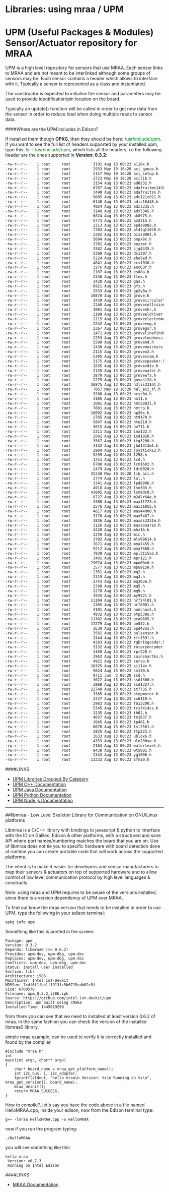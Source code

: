 # Libraries: using mraa / UPM


# UPM (Useful Packages & Modules) Sensor/Actuator repository for MRAA

UPM is a high level repository for sensors that use MRAA. Each sensor links to MRAA and are not meant to be interlinked although some groups of sensors may be. Each sensor contains a header which allows to interface with it. Typically a sensor is represented as a class and instantiated.

The constructor is expected to initialise the sensor and parameters may be used to provide identification/pin location on the board.

Typically an update() function will be called in order to get new data from the sensor in order to reduce load when doing multiple reads to sensor data.

####Where are the UPM includes in Edison?

If installed them though **OPKG**, then they should be here: <font color="green">/usr/include/upm</font>. If you want to see the full list of headers supported by your installed upm, type this:  <font color="green">ls -l /usr/include/upm</font>, which lists all the headers, i.e the following header are the ones supported in **Version: 0.3.2**:


```sh
-rw-r--r--    1 root     root          3192 Aug 13 00:23 a110x.h
-rw-r--r--    1 root     root          2933 May 19 16:28 aci_queue.h
-rw-r--r--    1 root     root          2157 May 19 16:28 aci_setup.h
-rw-r--r--    1 root     root          2723 May 19 16:28 acilib.h
-rw-r--r--    1 root     root          3154 Aug 13 00:23 ad8232.h
-rw-r--r--    1 root     root          6787 Aug 13 00:23 adafruitms1438.h
-rw-r--r--    1 root     root          3490 Aug 13 00:23 adafruitss.h
-rw-r--r--    1 root     root          9885 Aug 13 00:23 adc121c021.h
-rw-r--r--    1 root     root          6140 Aug 13 00:23 adis16448.h
-rw-r--r--    1 root     root          4024 Aug 13 00:23 adxl335.h
-rw-r--r--    1 root     root          3148 Aug 13 00:23 adxl345.h
-rw-r--r--    1 root     root          6824 Aug 13 00:23 ak8975.h
-rw-r--r--    1 root     root          5773 Aug 13 00:23 am2315.h
-rw-r--r--    1 root     root          2213 Aug 13 00:23 apds9002.h
-rw-r--r--    1 root     root          7703 Aug 13 00:23 at42qt1070.h
-rw-r--r--    1 root     root          2202 Aug 13 00:23 biss0001.h
-rw-r--r--    1 root     root          5604 Aug 13 00:23 bmpx8x.h
-rw-r--r--    1 root     root          3781 Aug 13 00:23 buzzer.h
-rw-r--r--    1 root     root          3342 Aug 13 00:23 cjq4435.h
-rw-r--r--    1 root     root          5360 Aug 13 00:23 ds1307.h
-rw-r--r--    1 root     root          5224 Aug 13 00:23 eboled.h
-rw-r--r--    1 root     root          4041 Aug 13 00:23 ecs1030.h
-rw-r--r--    1 root     root          3276 Aug 13 00:23 enc03r.h
-rw-r--r--    1 root     root          2107 Aug 13 00:23 es08a.h
-rw-r--r--    1 root     root          2336 Aug 13 00:23 flex.h
-rw-r--r--    1 root     root          3420 Aug 13 00:23 gas.h
-rw-r--r--    1 root     root          6921 Aug 13 00:23 gfx.h
-rw-r--r--    1 root     root          2533 Aug 13 00:23 gp2y0a.h
-rw-r--r--    1 root     root         10870 Aug 13 00:23 grove.h
-rw-r--r--    1 root     root          3439 Aug 13 00:23 grovecircularled.h
-rw-r--r--    1 root     root          2240 Aug 13 00:23 grovecollision.h
-rw-r--r--    1 root     root          3061 Aug 13 00:23 groveehr.h
-rw-r--r--    1 root     root          2199 Aug 13 00:23 groveeldriver.h
-rw-r--r--    1 root     root          2215 Aug 13 00:23 groveelectromagnet.h
-rw-r--r--    1 root     root          2242 Aug 13 00:23 groveemg.h
-rw-r--r--    1 root     root          2367 Aug 13 00:23 grovegsr.h
-rw-r--r--    1 root     root          2471 Aug 13 00:23 grovelinefinder.h
-rw-r--r--    1 root     root          2253 Aug 13 00:23 groveloudness.h
-rw-r--r--    1 root     root          5590 Aug 13 00:23 grovemd.h
-rw-r--r--    1 root     root          2430 Aug 13 00:23 grovemoisture.h
-rw-r--r--    1 root     root          2115 Aug 13 00:23 groveo2.h
-rw-r--r--    1 root     root          5305 Aug 13 00:23 grovescam.h
-rw-r--r--    1 root     root          3175 Aug 13 00:23 grovespeaker.h
-rw-r--r--    1 root     root          2835 Aug 13 00:23 grovevdiv.h
-rw-r--r--    1 root     root          2135 Aug 13 00:23 grovewater.h
-rw-r--r--    1 root     root          3870 Aug 13 00:23 grovewfs.h
-rw-r--r--    1 root     root          2275 Aug 13 00:23 guvas12d.h
-rw-r--r--    1 root     root         16875 Aug 13 00:23 h3lis331dl.h
-rw-r--r--    1 root     root          7067 May 19 16:28 hal_aci_tl.h
-rw-r--r--    1 root     root          3200 Aug 13 00:23 hcsr04.h
-rw-r--r--    1 root     root          4185 Aug 13 00:23 hm11.h
-rw-r--r--    1 root     root          3081 Aug 13 00:23 hmc5883l.h
-rw-r--r--    1 root     root          7601 Aug 13 00:23 hmtrp.h
-rw-r--r--    1 root     root         10892 Aug 13 00:23 hp20x.h
-rw-r--r--    1 root     root          2765 Aug 13 00:23 ht9170.h
-rw-r--r--    1 root     root          5847 Aug 13 00:23 htu21d.h
-rw-r--r--    1 root     root          5015 Aug 13 00:23 hx711.h
-rw-r--r--    1 root     root          2311 Aug 13 00:23 ina132.h
-rw-r--r--    1 root     root          2581 Aug 13 00:23 isd1820.h
-rw-r--r--    1 root     root          3567 Aug 13 00:23 itg3200.h
-rw-r--r--    1 root     root          3132 Aug 13 00:23 jhd1313m1.h
-rw-r--r--    1 root     root          2904 Aug 13 00:23 joystick12.h
-rw-r--r--    1 root     root          5299 Aug 13 00:23 l298.h
-rw-r--r--    1 root     root          1751 Aug 13 00:23 lcd.h
-rw-r--r--    1 root     root          6700 Aug 13 00:23 lcm1602.h
-rw-r--r--    1 root     root          2479 Aug 13 00:23 ldt0028.h
-rw-r--r--    1 root     root         25248 May 19 16:28 lib_aci.h
-rw-r--r--    1 root     root          2774 Aug 13 00:23 lol.h
-rw-r--r--    1 root     root          3341 Aug 13 00:23 lpd8806.h
-rw-r--r--    1 root     root          4918 Aug 13 00:23 lsm303.h
-rw-r--r--    1 root     root         43005 Aug 13 00:23 lsm9ds0.h
-rw-r--r--    1 root     root          8727 Aug 13 00:23 m24lr64e.h
-rw-r--r--    1 root     root          3388 Aug 13 00:23 max31723.h
-rw-r--r--    1 root     root          2576 Aug 13 00:23 max31855.h
-rw-r--r--    1 root     root          4617 Aug 13 00:23 max44000.h
-rw-r--r--    1 root     root          3176 Aug 13 00:23 max5487.h
-rw-r--r--    1 root     root          3826 Aug 13 00:23 maxds3231m.h
-rw-r--r--    1 root     root          3126 Aug 13 00:23 maxsonarez.h
-rw-r--r--    1 root     root          4420 Aug 13 00:23 mhz16.h
-rw-r--r--    1 root     root          3258 Aug 13 00:23 mic.h
-rw-r--r--    1 root     root          3702 Aug 13 00:23 mlx90614.h
-rw-r--r--    1 root     root          7671 Aug 13 00:23 mma7455.h
-rw-r--r--    1 root     root          9212 Aug 13 00:23 mma7660.h
-rw-r--r--    1 root     root          7939 Aug 13 00:23 mpl3115a2.h
-rw-r--r--    1 root     root          3401 Aug 13 00:23 mpr121.h
-rw-r--r--    1 root     root         29074 Aug 13 00:23 mpu60x0.h
-rw-r--r--    1 root     root          3577 Aug 13 00:23 mpu9150.h
-rw-r--r--    1 root     root          2351 Aug 13 00:23 mq2.h
-rw-r--r--    1 root     root          2319 Aug 13 00:23 mq3.h
-rw-r--r--    1 root     root          2743 Aug 13 00:23 mq303a.h
-rw-r--r--    1 root     root          2298 Aug 13 00:23 mq5.h
-rw-r--r--    1 root     root          2278 Aug 13 00:23 mq9.h
-rw-r--r--    1 root     root          2935 Aug 13 00:23 my9221.h
-rw-r--r--    1 root     root         11104 Aug 13 00:23 nrf24l01.h
-rw-r--r--    1 root     root          2365 Aug 13 00:23 nrf8001.h
-rw-r--r--    1 root     root          4101 Aug 13 00:23 nunchuck.h
-rw-r--r--    1 root     root          4932 Aug 13 00:23 otp538u.h
-rw-r--r--    1 root     root         11302 Aug 13 00:23 pca9685.h
-rw-r--r--    1 root     root         17279 Aug 13 00:23 pn532.h
-rw-r--r--    1 root     root          2630 Aug 13 00:23 ppd42ns.h
-rw-r--r--    1 root     root          3581 Aug 13 00:23 pulsensor.h
-rw-r--r--    1 root     root          2444 Aug 13 00:23 rfr359f.h
-rw-r--r--    1 root     root          4293 Aug 13 00:23 rgbringcoder.h
-rw-r--r--    1 root     root          3132 Aug 13 00:23 rotaryencoder.h
-rw-r--r--    1 root     root          3169 Aug 13 00:23 rpr220.h
-rw-r--r--    1 root     root          2963 Aug 13 00:23 sainsmartks.h
-rw-r--r--    1 root     root          4921 Aug 13 00:23 servo.h
-rw-r--r--    1 root     root         10325 Aug 13 00:23 si114x.h
-rw-r--r--    1 root     root          5624 Aug 13 00:23 sm130.h
-rw-r--r--    1 root     root          9711 Jun  2 00:28 ssd.h
-rw-r--r--    1 root     root          3622 Aug 13 00:23 ssd1308.h
-rw-r--r--    1 root     root          3860 Aug 13 00:23 ssd1327.h
-rw-r--r--    1 root     root         22748 Aug 13 00:23 st7735.h
-rw-r--r--    1 root     root          3385 Aug 13 00:23 stepmotor.h
-rw-r--r--    1 root     root          2447 Aug 13 00:23 sx6119.h
-rw-r--r--    1 root     root          2983 Aug 13 00:23 ta12200.h
-rw-r--r--    1 root     root          5345 Aug 13 00:23 tcs3414cs.h
-rw-r--r--    1 root     root          3235 Aug 13 00:23 th02.h
-rw-r--r--    1 root     root          4657 Aug 13 00:23 tm1637.h
-rw-r--r--    1 root     root          3045 Aug 13 00:23 tp401.h
-rw-r--r--    1 root     root          6078 Aug 13 00:23 tsl2561.h
-rw-r--r--    1 root     root          2825 Aug 13 00:23 ttp223.h
-rw-r--r--    1 root     root          3633 Aug 13 00:23 ublox6.h
-rw-r--r--    1 root     root          4153 Aug 13 00:23 uln200xa.h
-rw-r--r--    1 root     root          2163 Aug 13 00:23 waterlevel.h
-rw-r--r--    1 root     root          9438 Aug 13 00:23 wt5001.h
-rw-r--r--    1 root     root          2343 Aug 13 00:23 yg1006.h
-rw-r--r--    1 root     root         11332 Aug 13 00:23 zfm20.h
```


####LINKS

* [UPM Libraries Grouped By Category](http://iotdk.intel.com/docs/master/upm/modules.html)
* [UPM C++ Documentation](http://iotdk.intel.com/docs/master/upm/)
* [UPM Java Documentation](http://iotdk.intel.com/docs/master/upm/java/)
* [UPM Python Documentation](http://iotdk.intel.com/docs/master/upm/python/)
* [UPM Node.js Documentation](http://iotdk.intel.com/docs/master/upm/Node.JS/)

---

##libmraa - Low Level Skeleton Library for Communication on GNU/Linux platforms

Libmraa is a C/C++ library with bindings to javascript & python to interface with the IO on Galileo, Edison & other platforms, with a structured and sane API where port names/numbering matches the board that you are on. Use of libmraa does not tie you to specific hardware with board detection done at runtime you can create portable code that will work across the supported platforms.

The intent is to make it easier for developers and sensor manufacturers to map their sensors & actuators on top of supported hardware and to allow control of low level communication protocol by high level languages & constructs.

Note: using mraa and UPM requires to be aware of the versions installed, since there is a version dependency of UPM over MRAA. 

To find out know the mraa version that needs to be installed in order to use UPM, type the following in your edison terminal:

    opkg info upm

Something like this is printed in the screen:

    Package: upm
    Version: 0.3.2
    Depends: libmraa0 (>= 0.6.2)
    Provides: upm-dev, upm-dbg, upm-doc
    Replaces: upm-dev, upm-dbg, upm-doc
    Conflicts: upm-dev, upm-dbg, upm-doc
    Status: install user installed
    Section: libs
    Architecture: i586
    Maintainer: Intel IoT-Devkit
    MD5Sum: 7cdf6f1fbe1f19131c5b6715cdb62c5f
    Size: 6700570
    Filename: upm_0.3.2_i586.ipk
    Source: https://github.com/intel-iot-devkit/upm
    Description: upm built using CMake
    Installed-Time: 1445619290

from there you can see that we need to installed at least version 0.6.2 of mraa. In the same fashion you can check the version of the installed libmraa0 library.

simple mraa example, can be used to verify it is correctly installed and found by the compiler

```
#include "mraa.h"
int
main(int argc, char** argv)
{
    char* board_name = mraa_get_platform_name();
    int i2c_bus, i, i2c_adapter;
    fprintf(stdout, "hello mraa\n Version: %s\n Running on %s\n", mraa_get_version(), board_name);
    mraa_deinit();
    return MRAA_SUCCESS;
}
```


How to compile?..let's say you have the code above in a file named HelloMRAA.cpp, inside your edison, now from the Edison terminal type:

    g++ -lmraa HelloMRAA.cpp -o HelloMRAA
    
now if you run the program typing:

    ./HelloMRAA

you will see something like this:

```
hello mraa
 Version: v0.7.3
 Running on Intel Edison

```


####LINKS

* [MRAA Documentation](http://iotdk.intel.com/docs/master/mraa/index.html)
